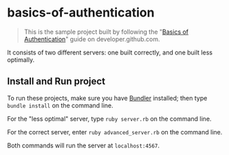 # basics-of-authentication

> This is the sample project built by following the "[Basics of Authentication][basics of auth]"
guide on developer.github.com.

It consists of two different servers: one built correctly, and one built less optimally.

## Install and Run project

To run these projects, make sure you have [Bundler][bundler] installed; then type
`bundle install` on the command line.

For the "less optimal" server, type `ruby server.rb` on the command line.

For the correct server, enter `ruby advanced_server.rb` on the command line.

Both commands will run the server at `localhost:4567`.

[basics of auth]: http://developer.github.com/guides/basics-of-authentication/
[bundler]: http://gembundler.com/
